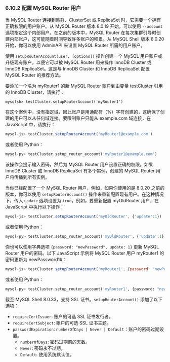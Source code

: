 ### 6.10.2 配置 MySQL Router 用户

当 MySQL Router 连接到集群、ClusterSet 或 ReplicaSet 时，它需要一个拥有正确权限的用户账户。从 MySQL Router 版本 8.0.19 开始，可以使用 `--account` 选项指定这个内部用户。在之前的版本中，MySQL Router 在每次集群引导时创建内部账户，这可能随着时间导致许多账户的积累。从 MySQL Shell 版本 8.0.20 开始，你可以使用 AdminAPI 来设置 MySQL Router 所需的用户账户。

使用 `setupRouterAccount(user, [options])` 操作创建一个 MySQL 用户账户或升级现有账户，以便它可以被 MySQL Router 用来操作 InnoDB Cluster 或 InnoDB ReplicaSet。这是与 InnoDB Cluster 和 InnoDB ReplicaSet 配置 MySQL Router 的推荐方法。

要添加一个名为 myRouter1 的新 MySQL Router 账户到由变量 testCluster 引用的 InnoDB Cluster，请执行：

```shell
mysqlsh> testCluster.setupRouterAccount('myRouter1')
```

在这个案例中，没有指定域，因此账户是用通配符（%）字符创建的，这确保了创建的用户可以从任何域连接。要限制账户只能从 example.com 域连接，在 JavaScript 中，请执行：

```javascript
mysql-js> testCluster.setupRouterAccount('myRouter1@example.com')
```

或者使用 Python：

```python
mysql-py> testCluster.setup_router_account('myRouter1@example.com')
```

该操作会提示输入密码，然后为 MySQL Router 用户设置正确的权限。如果 InnoDB Cluster 或 InnoDB ReplicaSet 有多个实例，创建的 MySQL Router 用户将传播到所有实例。

当你已经配置了一个 MySQL Router 用户，例如，如果你使用的是 8.0.20 之前的版本，你可以使用 `setupRouterAccount()` 操作来重新配置现有用户。在这种情况下，传入 `update` 选项设置为 `true`。例如，要重新配置 myOldRouter 用户，在 JavaScript 中执行以下操作：

```javascript
mysql-js> testCluster.setupRouterAccount('myOldRouter', {'update':1})
```

或者使用 Python：

```python
mysql-py> testCluster.setup_router_account('myOldRouter', {'update':1})
```

你也可以使用字典选项 `{password: "newPassword", update: 1}` 更新 MySQL Router 用户的密码。以下 JavaScript 示例将 MySQL Router 用户 myRouter1 的密码更新为 newPassword1#：

```javascript
mysql-js> testCluster.setupRouterAccount('myRouter1', {password: "newPassword1#", 'update':1})
```

或者使用 Python：

```python
mysql-py> testCluster.setup_router_account('myRouter1', {password: "newPassword1#", 'update':1})
```

截至 MySQL Shell 8.0.33，支持 SSL 证书。`setupRouterAccount()` 添加了以下选项：

- `requireCertIssuer`: 账户的可选 SSL 证书发行者。
- `requireCertSubject`: 账户的可选 SSL 证书主题。
- `passwordExpiration`: `numberOfDays | Never | Default`：账户的密码过期设置。
  - `numberOfDays`: 密码过期前的天数。
  - `Never`: 密码永不过期。
  - `Default`: 使用系统默认值。